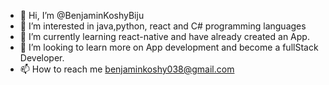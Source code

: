 - 👋 Hi, I’m @BenjaminKoshyBiju
- 👀 I’m interested in java,python, react and C# programming languages
- 🌱 I’m currently learning react-native and have already created an App.
- 💞️ I’m looking to learn more on App development and become a fullStack Developer.
- 📫 How to reach me benjaminkoshy038@gmail.com


